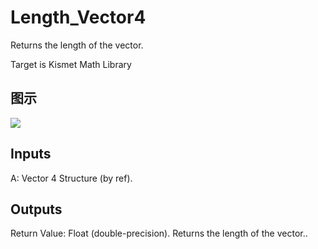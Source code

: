 # Length_Vector4

Returns the length of the vector.

Target is Kismet Math Library

## 图示

![]($-20221218-19591529.png)

## Inputs

A: Vector 4 Structure (by ref).  

## Outputs

Return Value: Float (double-precision). Returns the length of the vector..

